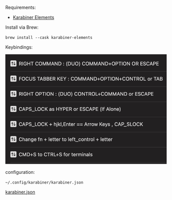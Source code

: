Requirements:
- [Karabiner Elements](https://karabiner-elements.pqrs.org)

Install via Brew:

`brew install --cask karabiner-elements`

Keybindings:

![Screenshot 2023-08-14 at 12.35.49 AM.png](https://github.com/codeitlikemiley/10x-dev-macosx-workflow/blob/main/Screenshot%202023-08-14%20at%2012.35.49%20AM.png)

configuration:

`~/.config/karabiner/karabiner.json`

[karabiner.json](https://github.com/codeitlikemiley/10x-dev-macosx-workflow/blob/main/karabiner.json)

